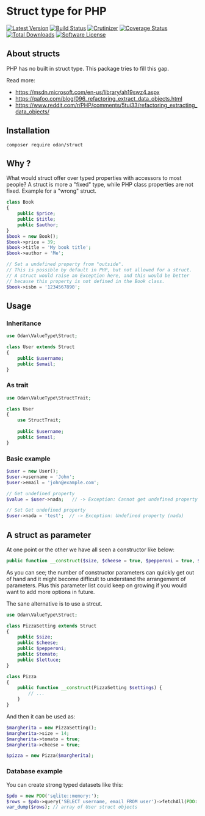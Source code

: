 # Struct type for PHP

[![Latest Version](https://img.shields.io/github/release/odan/struct.svg)](https://github.com/loadsys/odan/struct/releases)
[![Build Status](https://travis-ci.org/odan/struct.svg?branch=master)](https://travis-ci.org/odan/struct)
[![Crutinizer](https://img.shields.io/scrutinizer/g/odan/struct.svg)](https://scrutinizer-ci.com/g/odan/struct)
[![Coverage Status](https://scrutinizer-ci.com/g/odan/struct/badges/coverage.png?b=master)](https://scrutinizer-ci.com/g/odan/struct/code-structure)
[![Total Downloads](https://img.shields.io/packagist/dt/odan/struct.svg)](https://packagist.org/packages/odan/struct)
[![Software License](https://img.shields.io/badge/license-MIT-brightgreen.svg)](LICENSE.md)

## About structs

PHP has no built in struct type. This package tries to fill this gap.

Read more:
* https://msdn.microsoft.com/en-us/library/ah19swz4.aspx
* https://qafoo.com/blog/096_refactoring_extract_data_objects.html
* https://www.reddit.com/r/PHP/comments/5tui33/refactoring_extracting_data_objects/

## Installation

```
composer require odan/struct
```

## Why ?

What would struct offer over typed properties with accessors to most people?
A struct is more a "fixed" type, while PHP class properties are not fixed.
Example for a "wrong" struct.

```php
class Book
{
    public $price;
    public $title;
    public $author;
}
$book = new Book();
$book->price = 39;
$book->title = 'My book title';
$book->author = 'Me';

// Set a undefined property from "outside".
// This is possible by default in PHP, but not allowed for a struct.
// A struct would raise an Exception here, and this would be better
// because this property is not defined in the Book class.
$book->isbn = '1234567890';
```

## Usage

### Inheritance

```php
use Odan\ValueType\Struct;

class User extends Struct
{
    public $username;
    public $email;
}
```

### As trait

```php
use Odan\ValueType\StructTrait;

class User
{
    use StructTrait;
    
    public $username;
    public $email;
}
```

### Basic example

```php
$user = new User();
$user->username = 'John';
$user->email = 'john@example.com';

// Get undefined property
$value = $user->nada;   // -> Exception: Cannot get undefined property

// Set Get undefined property
$user->nada = 'test';  // -> Exception: Undefined property (nada)
```

## A struct as parameter

At one point or the other we have all seen a constructor like below:

```php
public function __construct($size, $cheese = true, $pepperoni = true, $tomato = false, $lettuce = true) { //... }
```
As you can see; the number of constructor parameters can quickly get out of hand and it might become difficult to understand the arrangement of parameters. Plus this parameter list could keep on growing if you would want to add more options in future. 

The sane alternative is to use a strcut.

```php
use Odan\ValueType\Struct;

class PizzaSetting extends Struct
{
    public $size;
    public $cheese;
    public $pepperoni;
    public $tomato;
    public $lettuce;
}

class Pizza 
{
    public function __construct(PizzaSetting $settings) {
        // ...
    }
}
```

And then it can be used as:
```php
$margherita = new PizzaSetting();
$margherita->size = 14;
$margherita->tomato = true;
$margherita->cheese = true;

$pizza = new Pizza($margherita);
```

### Database example

You can create strong typed datasets like this:

```php
$pdo = new PDO('sqlite::memory:');
$rows = $pdo->query('SELECT username, email FROM user')->fetchAll(PDO::FETCH_CLASS, User::class);
var_dump($rows); // array of User struct objects
```
